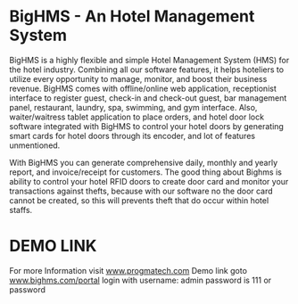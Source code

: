 # BigHMS - An Hotel Management System
BigHMS is a highly flexible and simple Hotel Management System (HMS) for the hotel industry. Combining all our software features, it helps hoteliers to utilize every opportunity to manage, monitor, and boost their business revenue. BigHMS comes with offline/online web application, receptionist interface to register guest, check-in and check-out guest, bar management panel, restaurant, laundry, spa, swimming, and gym interface. Also, waiter/waitress tablet application to place orders, and hotel door lock software integrated with BigHMS to control your hotel doors by generating smart cards for hotel doors through its encoder, and lot of features unmentioned.

With BigHMS you can generate comprehensive daily, monthly and yearly report, and invoice/receipt for customers. 
The good thing about Bighms is ability to control your hotel RFID doors to create door card and monitor your transactions against thefts, because with our software no the door card cannot be created, so this will prevents theft that do occur within hotel staffs.

# DEMO LINK
For more Information visit www.progmatech.com
Demo link goto www.bighms.com/portal
login with username: admin password is 111 or password
